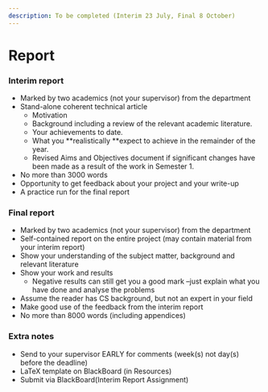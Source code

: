 ```yaml
---
description: To be completed (Interim 23 July, Final 8 October)
---
```


# Report

### Interim report

* Marked by two academics (not your supervisor) from the department
* Stand-alone coherent technical article
  * Motivation
  * Background including a review of the relevant academic literature.
  * Your achievements to date.
  * What you **realistically **expect to achieve in the remainder of the year.
  * Revised Aims and Objectives document if significant changes have been made as a result of the work in Semester 1.
* No more than 3000 words
* Opportunity to get feedback about your project and your write-up
* A practice run for the final report

### Final report

* Marked by two academics (not your supervisor) from the department
* Self-contained report on the entire project (may contain material from your interim report)
* Show your understanding of the subject matter, background and relevant literature
* Show your work and results
  * Negative results can still get you a good mark –just explain what you have done and analyse the problems
* Assume the reader has CS background, but not an expert in your field
* Make good use of the feedback from the interim report
* No more than 8000 words (including appendices)



### Extra notes

* Send to your supervisor EARLY for comments (week(s) not day(s) before the deadline)
* LaTeX template on BlackBoard (in Resources)
* Submit via BlackBoard(Interim Report Assignment)
